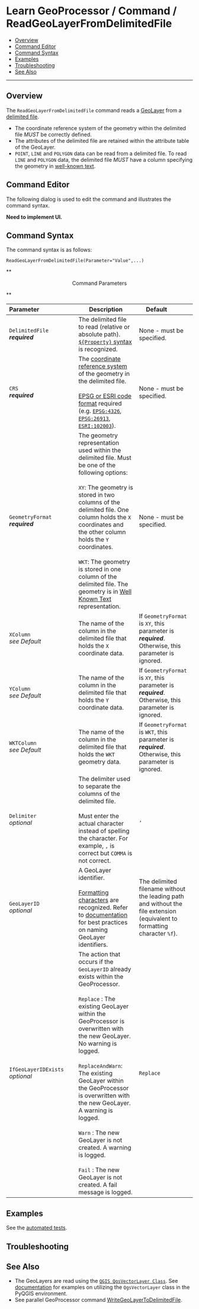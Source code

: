 # Learn GeoProcessor / Command / ReadGeoLayerFromDelimitedFile #

* [Overview](#overview)
* [Command Editor](#command-editor)
* [Command Syntax](#command-syntax)
* [Examples](#examples)
* [Troubleshooting](#troubleshooting)
* [See Also](#see-also)

-------------------------

## Overview ##

The `ReadGeoLayerFromDelimitedFile` command reads a [GeoLayer](../../introduction#geolayer) from a [delimited file](https://en.wikipedia.org/wiki/Delimiter-separated_values). 

* The coordinate reference system of the geometry within the delimited file *MUST* be correctly defined.
* The attributes of the delimited file are retained within the attribute table of the GeoLayer.
* `POINT`, `LINE` and `POLYGON` data can be read from a delimited file. To read `LINE` and `POLYGON` data, the delimited file *MUST* have a column specifying the geometry in [well-known text](https://en.wikipedia.org/wiki/Well-known_text).

## Command Editor ##

The following dialog is used to edit the command and illustrates the command syntax.

**Need to implement UI.**

## Command Syntax ##

The command syntax is as follows:

```text
ReadGeoLayerFromDelimitedFile(Parameter="Value",...)
```
**<p style="text-align: center;">
Command Parameters
</p>**

|**Parameter**&nbsp;&nbsp;&nbsp;&nbsp;&nbsp;&nbsp;&nbsp;&nbsp;&nbsp;&nbsp;&nbsp;&nbsp;&nbsp;&nbsp;&nbsp;&nbsp;&nbsp;&nbsp;&nbsp;&nbsp;&nbsp; | **Description** | **Default**&nbsp;&nbsp;&nbsp;&nbsp;&nbsp;&nbsp;&nbsp;&nbsp;&nbsp;&nbsp; |
| --------------|-----------------|----------------- |
| `DelimitedFile` <br>  **_required_**| The delimited file to read (relative or absolute path). [`${Property}` syntax](../../introduction/#geoprocessor-properties-property) is recognized.| None - must be specified. |
|`CRS` <br> **_required_**|The [coordinate reference system](https://en.wikipedia.org/wiki/Spatial_reference_system) of the geometry in the delimited file. <br><br>[EPSG or ESRI code format](http://spatialreference.org/ref/epsg/) required (e.g. [`EPSG:4326`](http://spatialreference.org/ref/epsg/4326/), [`EPSG:26913`](http://spatialreference.org/ref/epsg/nad83-utm-zone-13n/), [`ESRI:102003`](http://spatialreference.org/ref/esri/usa-contiguous-albers-equal-area-conic/)).|None - must be specified. |
|`GeometryFormat` <br> **_required_**|The geometry representation used within the delimited file. Must be one of the following options:  <br><br> `XY`: The geometry is stored in two columns of the delimited file. One column holds the `X` coordinates and the other column holds the `Y` coordinates. <br><br> `WKT`: The geometry is stored in one column of the delimited file. The geometry is in [Well Known Text](https://en.wikipedia.org/wiki/Well-known_text) representation.|None - must be specified. |
|`XColumn`<br> *see Default*|The name of the column in the delimited file that holds the `X` coordinate data.|If `GeometryFormat` is `XY`, this parameter is **_required_**. Otherwise, this parameter is ignored.|
|`YColumn`<br> *see Default*|The name of the column in the delimited file that holds the `Y` coordinate data.|If `GeometryFormat` is `XY`, this parameter is **_required_**. Otherwise, this parameter is ignored.|
|`WKTColumn`<br> *see Default*|The name of the column in the delimited file that holds the `WKT` geometry data.|If `GeometryFormat` is `WKT`, this parameter is **_required_**. Otherwise, this parameter is ignored.|
|`Delimiter` <br> *optional*| The delimiter used to separate the columns of the delimited file.<br><br> Must enter the actual character instead of spelling the character. For example, `,` is correct but `COMMA` is not correct.|`,`|
|`GeoLayerID`<br> *optional*|A GeoLayer identifier. <br><br>[Formatting characters](../../introduction/#geolayer-property-format-specifiers) are recognized. Refer to [documentation](../../best-practices/geolayer-identifiers.md) for best practices on naming GeoLayer identifiers.| The delimited filename without the leading path and without the file extension (equivalent to formatting character `%f`).|
|`IfGeoLayerIDExists`<br> *optional*|The action that occurs if the `GeoLayerID` already exists within the GeoProcessor. <br><br> `Replace` : The existing GeoLayer within the GeoProcessor is overwritten with the new GeoLayer. No warning is logged.<br><br> `ReplaceAndWarn`: The existing GeoLayer within the GeoProcessor is overwritten with the new GeoLayer. A warning is logged. <br><br> `Warn` : The new GeoLayer is not created. A warning is logged. <br><br> `Fail` : The new GeoLayer is not created. A fail message is logged. | `Replace` | 


## Examples ##

See the [automated tests](https://github.com/OpenWaterFoundation/owf-app-geoprocessor-python-test/tree/master/test/commands/ReadGeoLayerFromDelimitedFile).


## Troubleshooting ##

## See Also ##

- The GeoLayers are read using the [`QGIS QgsVectorLayer Class`](https://qgis.org/api/classQgsVectorLayer.html). See [documentation](https://docs.qgis.org/2.14/en/docs/pyqgis_developer_cookbook/loadlayer.html#vector-layers) for examples on utilizing the `QgsVectorLayer` class in the PyQGIS environment.
- See parallel GeoProcessor command [WriteGeoLayerToDelimitedFile](../WriteGeoLayerToDelimitedFile/WriteGeoLayerToDelimitedFile.md).

